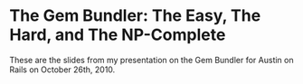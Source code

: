 # The Gem Bundler: The Easy, The Hard, and The NP-Complete

These are the slides from my presentation on the Gem Bundler for Austin on Rails on
October 26th, 2010.
